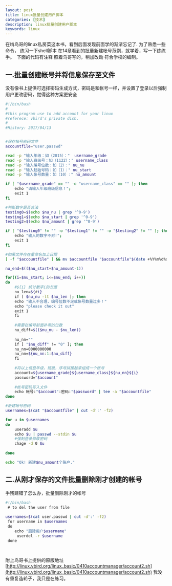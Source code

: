 ```yaml
---
layout: post
title: linux批量创建用户脚本
categories: [技术] 
description: linux批量创建用户脚本
keywords: linux
---
```



在啃鸟哥的linux私房菜这本书，看到后面发现前面学的渐渐忘记了. 为了熟悉一些命令， 练习一下shell脚本 在14章看到的批量新建帐号范例，就学着，写一下练练手。  下面的代码有注释 照着鸟哥写的，稍加改动 符合学校的编制。

一.批量创建帐号并将信息保存至文件
-----------------

没有像书上提供可选择密码生成方式，密码是和帐号一样，并设置了登录以后强制用户更改密码，觉得这种方案更安全

```bash
#!/bin/bash
#
#this program use to add account for your linux
#referece: vbird's private dish.
#
#History: 2017/04/13


#保存帐号密码文件
accountfile="user.passwd"

read -p "输入年级：如（2015）："  username_grade
read -p "输入班级号：如（1122）：" username_class
read -p "输入编号位数：如（2）：" nu_nu
read -p "输入起始号码：如（1）：" nu_start
read -p "输入帐号数量：如（10）:" nu_amount

if [ "$username_grade" == "" -o "username_class" == "" ]; then  
    echo "请输入年级班级信息！";
    exit 1
fi

#判断数字是否合法
testing0=$(echo $nu_nu | grep '^0-9')
testing1=$(echo $nu_start | grep '^0-9')
testing2=$(echo $nu_amount | grep '^0-9')

if [ "$testing0" != "" -o "$testing1" != "" -o "$testing2" != "" ]; then
    echo "输入的数字不对!";
    exit 1
fi 

#如果文件存在重命名加上日期
[ -f "$accountfile" ] && mv $accountfile "$accountfile"$(date +%Y%m%d%s)

nu_end=$(($nu_start+$nu_amount-1))

for((i=$nu_start; i<=$nu_end; i++))
do 
    #${i} 统计数字i的长度
    nu_len=${#i}
    if [ $nu_nu -lt $nu_len ]; then
    echo "输入不合理，编号位数不足或帐号数量过多！"
    echo "please check it out"
    exit 1
    fi
    
    #需要在编号前面补零的位数
    nu_diff=$(($nu_nu - $nu_len))
    
    nu_nn=""
    if [ "$nu_diff" != "0" ]; then
    nu_nn=0000000000
    nu_nn=${nu_nn:1:$nu_diff}
    fi
    
    #将以上信息年级，班级，序号拼接起来组成一个帐号
    account=${username_grade}${username_class}${nu_nn}${i}
    password="$account"
    
    #帐号密码写入文件
    echo 帐号:"$account":密码:"$password" | tee -a "$accountfile"
done

#新建帐号密码
usernames=$(cat "$accountfile" | cut -d':' -f2)

for u in $usernames
do
    useradd $u
    echo $u | passwd --stdin $u
    #强制登录修改密码
    chage -d 0 $u
    
done

echo "Ok! 新建$nu_amount个账户."
```

二.从刚才保存的文件批量删除刚才创建的帐号
---------------------

手残建错了怎么办，批量删除刚才的帐号

```bash
#!/bin/bash
 # to del the user from file
 
usernames=$(cat user.passwd | cut -d':' -f2)
 for username in $usernames
 do
    echo "删除用户$username"
     userdel -r $username
 done

      
```

附上鸟哥书上提供的原版地址[http://linux.vbird.org/linux_basic/0410accountmanager/account2.sh](http://linux.vbird.org/linux_basic/0410accountmanager/account2.sh) 我没有重复造轮子，我只是在练习。
